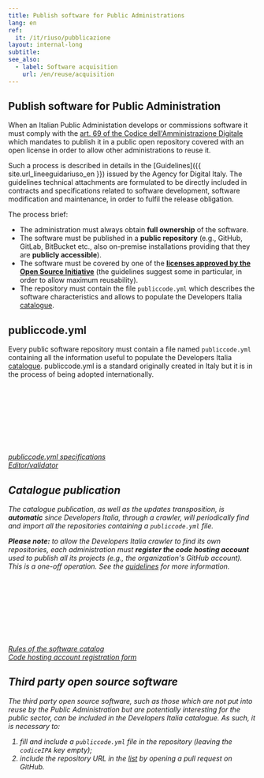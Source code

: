 ```yaml
---
title: Publish software for Public Administrations
lang: en
ref:
  it: /it/riuso/pubblicazione
layout: internal-long
subtitle:
see_also:
  - label: Software acquisition 
    url: /en/reuse/acquisition
---
```


## Publish software for Public Administration 

When an Italian Public Administation develops or commissions software it must
comply with the [art. 69 of the Codice dell'Amministrazione
Digitale](https://docs.italia.it/italia/piano-triennale-ict/codice-amministrazione-digitale-docs/it/v2017-12-13/_rst/capo6_art69.html)
which mandates to publish it in a public open repository covered with an open license
in order to allow other administrations to reuse it.

Such a process is described in details in the [Guidelines]({{
site.url_lineeguidariuso_en }}) issued by the Agency for Digital Italy. The
guidelines technical attachments are formulated to be directly
included in contracts and specifications related to software development, 
software modification and maintenance, in order to fulfil the
release obligation.

The process brief:

- The administration must always obtain **full ownership** of the software.
- The software must be published in a **public repository** (e.g., GitHub,
  GitLab, BitBucket etc., also on-premise installations providing that they are **publicly
  accessible**).
- The software must be covered by one of the **[licenses approved by the Open
  Source Initiative](https://opensource.org/licenses)** (the guidelines suggest
  some in particular, in order to allow maximum reusability).
- The repository must contain the file `publiccode.yml` which describes the
  software characteristics and allows to populate the Developers Italia
  [catalogue](/en/software).

## publiccode.yml

Every public software repository must contain a file named `publiccode.yml`
containing all the information useful to populate the Developers Italia
[catalogue](/en/software). publiccode.yml is a standard originally created in
Italy but it is in the process of being adopted internationally. 

<a class="btn btn-outline-primary" href="https://docs.italia.it/italia/developers-italia/publiccodeyml-en/en/master/"><i class="it-file" /> publiccode.yml specifications</a>
<a class="btn btn-primary" href="https://publiccode-editor.developers.italia.it/"><svg class="icon icon-sm icon-white"><use xlink:href="/assets/bootstrap-italia/dist/svg/sprite.svg#it-pencil"></use></svg> Editor/validator</a>

## Catalogue publication 

The catalogue publication, as well as the updates transposition, is **automatic**
since Developers Italia, through a *crawler*, will periodically find and import
all the repositories containing a `publiccode.yml` file.


**Please note:** to allow the Developers Italia crawler to find its own
repositories, each administration must **register the code hosting account**
used to publish all its projects (e.g., the organization's GitHub account). This
is a one-off operation. See the [guidelines](https://docs.italia.it/italia/developers-italia/gl-acquisition-and-reuse-software-for-pa-docs/en/stabile/attachments/annex-A-Guide-to-publishing-software-as-open-source.html#identifying-the-code-hosting-tool) for more information.

<a class="btn btn-outline-primary" href="https://docs.italia.it/docs/policy-inserimento-catalogo-docs/it/stabile/"><i class="it-file" /> Rules of the software catalog</a>
<a class="btn btn-primary" href="https://onboarding.developers.italia.it/"><svg class="icon icon-sm icon-white"><use xlink:href="/assets/bootstrap-italia/dist/svg/sprite.svg#it-plus-circle"></use></svg> Code hosting account registration form</a>

## Third party open source software 

The third party open source software, such as those which are not put into
reuse by the Public Administration but are potentially interesting for the
public sector, can be included in the Developers Italia catalogue. As such, it is
necessary to:

1. fill and include a `publiccode.yml` file in the repository (leaving the `codiceIPA` key empty);
2. include the repository URL in the [list](https://github.com/italia/developers-italia-backend/blob/master/crawler/whitelist/thirdparty.yml) by opening a pull request on GitHub.

